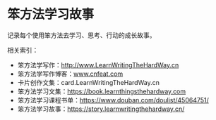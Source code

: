 # 笨方法学习故事

记录每个使用笨方法去学习、思考、行动的成长故事。

相关索引：

- 笨方法学写作：http://www.LearnWritingTheHardWay.cn
- 笨方法学写作博客：www.cnfeat.com
- 卡片创作文集：card.LearnWritingTheHardWay.cn
- 笨方法学习文集：https://book.learnthingsthehardway.com
- 笨方法学习课程书单：https://www.douban.com/doulist/45064751/
- 笨方法学习故事：https://story.learnwritingthehardway.cn/





